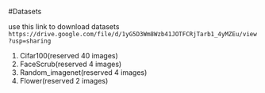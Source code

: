 #Datasets

use this link to download datasets
`https://drive.google.com/file/d/1yG5D3Wm8Wzb41JOTFCRjTarb1_4yMZEu/view?usp=sharing`

1. Cifar100(reserved 40 images)
2. FaceScrub(reserved 4 images)
3. Random_imagenet(reserved 4 images)
4. Flower(reserved 2 images)
